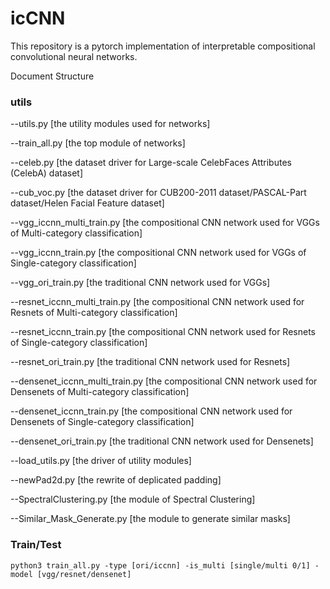 # icCNN
This repository is a pytorch implementation of interpretable compositional convolutional neural networks.


Document Structure

### utils 
--utils.py [the utility modules used for networks]

--train_all.py [the top module of networks]

--celeb.py [the dataset driver for Large-scale CelebFaces Attributes (CelebA) dataset]

--cub_voc.py [the dataset driver for CUB200-2011 dataset/PASCAL-Part dataset/Helen Facial Feature dataset]

--vgg_iccnn_multi_train.py [the compositional CNN network used for VGGs of Multi-category classification]

--vgg_iccnn_train.py [the compositional CNN network used for VGGs of Single-category classification]

--vgg_ori_train.py [the traditional CNN network used for VGGs]

--resnet_iccnn_multi_train.py [the compositional CNN network used for Resnets of Multi-category classification]

--resnet_iccnn_train.py [the compositional CNN network used for Resnets of Single-category classification]

--resnet_ori_train.py [the traditional CNN network used for Resnets]

--densenet_iccnn_multi_train.py [the compositional CNN network used for Densenets of Multi-category classification]

--densenet_iccnn_train.py [the compositional CNN network used for Densenets of Single-category classification]

--densenet_ori_train.py [the traditional CNN network used for Densenets]

--load_utils.py [the driver of utility modules]

--newPad2d.py [the rewrite of deplicated padding]

--SpectralClustering.py [the module of Spectral Clustering]

--Similar_Mask_Generate.py [the module to generate similar masks]

### Train/Test

```
python3 train_all.py -type [ori/iccnn] -is_multi [single/multi 0/1] -model [vgg/resnet/densenet]
```
